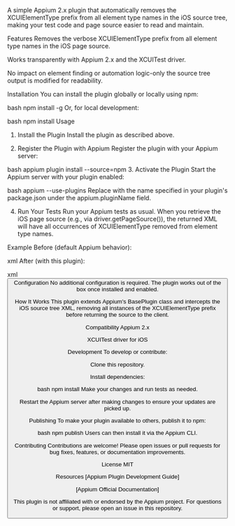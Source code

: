 A simple Appium 2.x plugin that automatically removes the XCUIElementType prefix from all element type names in the iOS source tree, making your test code and page source easier to read and maintain.

Features
Removes the verbose XCUIElementType prefix from all element type names in the iOS page source.

Works transparently with Appium 2.x and the XCUITest driver.

No impact on element finding or automation logic-only the source tree output is modified for readability.

Installation
You can install the plugin globally or locally using npm:

bash
npm install -g <your-plugin-package-name>
Or, for local development:

bash
npm install <your-plugin-package-name>
Usage
1. Install the Plugin
Install the plugin as described above.

2. Register the Plugin with Appium
Register the plugin with your Appium server:

bash
appium plugin install --source=npm <your-plugin-package-name>
3. Activate the Plugin
Start the Appium server with your plugin enabled:

bash
appium --use-plugins <your-plugin-name>
Replace <your-plugin-name> with the name specified in your plugin's package.json under the appium.pluginName field.

4. Run Your Tests
Run your Appium tests as usual. When you retrieve the iOS page source (e.g., via driver.getPageSource()), the returned XML will have all occurrences of XCUIElementType removed from element type names.

Example
Before (default Appium behavior):

xml
<XCUIElementTypeWindow>
  <XCUIElementTypeOther>
    <XCUIElementTypeButton name="Login"/>
  </XCUIElementTypeOther>
</XCUIElementTypeWindow>
After (with this plugin):

xml
<Window>
  <Other>
    <Button name="Login"/>
  </Other>
</Window>
Configuration
No additional configuration is required. The plugin works out of the box once installed and enabled.

How It Works
This plugin extends Appium's BasePlugin class and intercepts the iOS source tree XML, removing all instances of the XCUIElementType prefix before returning the source to the client.

Compatibility
Appium 2.x

XCUITest driver for iOS

Development
To develop or contribute:

Clone this repository.

Install dependencies:

bash
npm install
Make your changes and run tests as needed.

Restart the Appium server after making changes to ensure your updates are picked up.

Publishing
To make your plugin available to others, publish it to npm:

bash
npm publish
Users can then install it via the Appium CLI.

Contributing
Contributions are welcome! Please open issues or pull requests for bug fixes, features, or documentation improvements.

License
MIT

Resources
[Appium Plugin Development Guide]

[Appium Official Documentation]

This plugin is not affiliated with or endorsed by the Appium project. For questions or support, please open an issue in this repository.